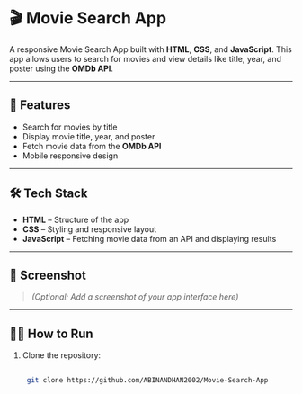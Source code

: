 # 🎬 Movie Search App

A responsive Movie Search App built with **HTML**, **CSS**, and **JavaScript**. This app allows users to search for movies and view details like title, year, and poster using the **OMDb API**.

---

## 🚀 Features

- Search for movies by title
- Display movie title, year, and poster
- Fetch movie data from the **OMDb API**
- Mobile responsive design

---

## 🛠️ Tech Stack

- **HTML** – Structure of the app
- **CSS** – Styling and responsive layout
- **JavaScript** – Fetching movie data from an API and displaying results

---

## 📸 Screenshot

> *(Optional: Add a screenshot of your app interface here)*

---

## 🧑‍💻 How to Run

1. Clone the repository:
   ```bash
  
    git clone https://github.com/ABINANDHAN2002/Movie-Search-App
  


